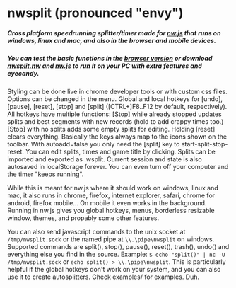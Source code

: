 # nwsplit (pronounced "envy")
##### Cross platform speedrunning splitter/timer made for [nw.js](http://github.com/nwjs/nw.js) that runs on windows, linux and mac, and also in the browser and mobile devices.

##### You can test the basic functions in the [browser version](http://dregu.github.io/nwsplit/) or download [nwsplit.nw](http://dregu.github.io/nwsplit/nwsplit.nw) and [nw.js](http://nwjs.io) to run it on your PC with extra features and eyecandy.

Styling can be done live in chrome developer tools or with custom css files. Options can be changed in the menu. Global and local hotkeys for [undo], [pause], [reset], [stop] and [split] ([CTRL+]F8..F12 by default, respectively). All hotkeys have multiple functions: [Stop] while already stopped updates splits and best segments with new records (hold to add crappy times too.) [Stop] with no splits adds some empty splits for editing. Holding [reset] clears everything. Basically the keys always map to the icons shown on the toolbar. With autoadd=false you only need the [split] key to start-split-stop-reset. You can edit splits, times and game title by clicking. Splits can be imported and exported as .wsplit. Current session and state is also autosaved in localStorage forever. You can even turn off your computer and the timer "keeps running".

While this is meant for nw.js where it should work on windows, linux and mac, it also runs in chrome, firefox, internet explorer, safari, chrome for android, firefox mobile... On mobile it even works in the background. Running in nw.js gives you global hotkeys, menus, borderless resizable window, themes, and propably some other features.

You can also send javascript commands to the unix socket at `/tmp/nwsplit.sock` or the named pipe at `\\.\pipe\nwsplit` on windows. Supported commands are split(), stop(), pause(), reset(), trash(), undo() and everything else you find in the source. Example: `$ echo "split()" | nc -U /tmp/nwsplit.sock` or `echo split() > \\.\pipe\nwsplit`. This is particularly helpful if the global hotkeys don't work on your system, and you can also use it to create autosplitters. Check examples/ for examples. Duh.
